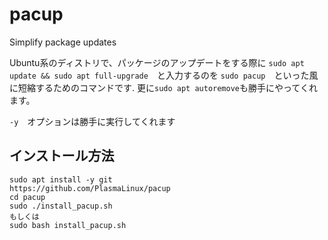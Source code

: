 # pacup
Simplify package updates

Ubuntu系のディストリで、パッケージのアップデートをする際に
```sudo apt update && sudo apt full-upgrade```　と入力するのを
```sudo pacup```　といった風に短縮するためのコマンドです.
更に```sudo apt autoremove```も勝手にやってくれます。　

```-y```　オプションは勝手に実行してくれます

## インストール方法
```
sudo apt install -y git
https://github.com/PlasmaLinux/pacup
cd pacup
sudo ./install_pacup.sh
もしくは
sudo bash install_pacup.sh
```

